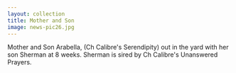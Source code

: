 ```yaml
---
layout: collection
title: Mother and Son
image: news-pic26.jpg
---
```

Mother and Son
 Arabella, (Ch Calibre's Serendipity) out in the yard with her son Sherman at 8 weeks. Sherman is sired by Ch Calibre's Unanswered Prayers. 
